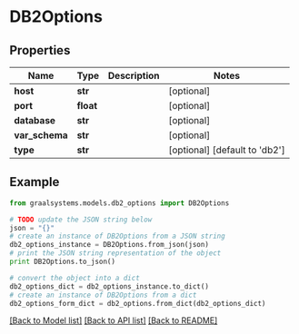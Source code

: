 # DB2Options


## Properties

Name | Type | Description | Notes
------------ | ------------- | ------------- | -------------
**host** | **str** |  | [optional] 
**port** | **float** |  | [optional] 
**database** | **str** |  | [optional] 
**var_schema** | **str** |  | [optional] 
**type** | **str** |  | [optional] [default to 'db2']

## Example

```python
from graalsystems.models.db2_options import DB2Options

# TODO update the JSON string below
json = "{}"
# create an instance of DB2Options from a JSON string
db2_options_instance = DB2Options.from_json(json)
# print the JSON string representation of the object
print DB2Options.to_json()

# convert the object into a dict
db2_options_dict = db2_options_instance.to_dict()
# create an instance of DB2Options from a dict
db2_options_form_dict = db2_options.from_dict(db2_options_dict)
```
[[Back to Model list]](../README.md#documentation-for-models) [[Back to API list]](../README.md#documentation-for-api-endpoints) [[Back to README]](../README.md)


